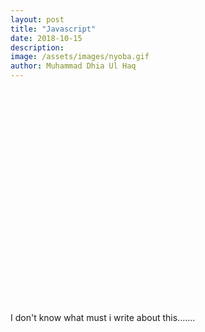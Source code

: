 ```yaml
---
layout: post
title: "Javascript"
date: 2018-10-15
description: 
image: /assets/images/nyoba.gif
author: Muhammad Dhia Ul Haq
---
```

<br>
<br>
<br>
<br>
<br>
<br>
<br>
<br>
<br>
<br>
<br>
<br>
<br>
<br>
<br>
<br>
<br>
<br>
<br>
<br>
<br>
I don't know what must i write about this.......